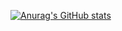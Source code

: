 
[![Anurag's GitHub stats](https://github-readme-stats.vercel.app/api?username=LinconlG)](https://github.com/anuraghazra/github-readme-stats)
